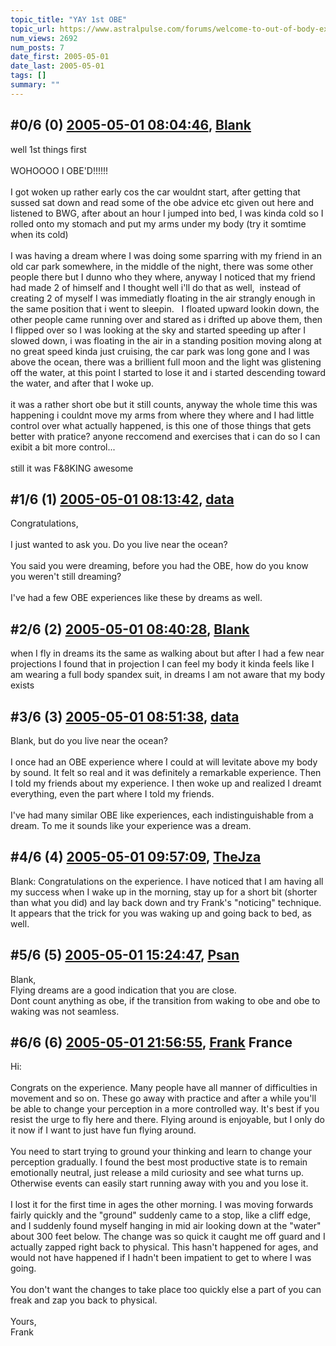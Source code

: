 ```yaml
---
topic_title: "YAY 1st OBE"
topic_url: https://www.astralpulse.com/forums/welcome-to-out-of-body-experiences!/yay-1st-obe
num_views: 2692
num_posts: 7
date_first: 2005-05-01
date_last: 2005-05-01
tags: []
summary: ""
---
```


## \#0/6 (0) [2005-05-01 08:04:46](https://www.astralpulse.com/forums/index.php?msg=162605), [Blank](https://www.astralpulse.com/forums/profile/?u=8821)  ##
<section>
well 1st things first
<br>
<br>
WOHOOOO I OBE'D!!!!!!
<br>
<br>
I got woken up rather early cos the car wouldnt start, after getting that sussed sat down and read some of the obe advice etc given out here and listened to BWG, after about an hour I jumped into bed, I was kinda cold so I rolled onto my stomach and put my arms under my body (try it somtime when its cold)
<br>
<br>
I was having a dream where I was doing some sparring with my friend in an old car park somewhere, in the middle of the night, there was some other people there but I dunno who they where, anyway I noticed that my friend had made 2 of himself and I thought well i'll do that as well,  instead of creating 2 of myself I was immediatly floating in the air strangly enough in the same position that i went to sleepin.   I floated upward lookin down, the other people came running over and stared as i drifted up above them, then I flipped over so I was looking at the sky and started speeding up after I slowed down, i was floating in the air in a standing position moving along at no great speed kinda just cruising, the car park was long gone and I was above the ocean, there was a brillient full moon and the light was glistening off the water, at this point I started to lose it and i started descending toward the water, and after that I woke up.
<br>
<br>
it was a rather short obe but it still counts, anyway the whole time this was happening i couldnt move my arms from where they where and I had little control over what actually happened, is this one of those things that gets better with pratice? anyone reccomend and exercises that i can do so I can exibit a bit more control...
<br>
<br>
still it was F&amp;8KING awesome
</section>

## \#1/6 (1) [2005-05-01 08:13:42](https://www.astralpulse.com/forums/index.php?msg=162608), [data](https://www.astralpulse.com/forums/profile/?u=8831)  ##
<section>
Congratulations,
<br>
<br>
I just wanted to ask you. Do you live near the ocean?
<br>
<br>
You said you were dreaming, before you had the OBE, how do you know you weren't still dreaming?
<br>
<br>
I've had a few OBE experiences like these by dreams as well.
</section>

## \#2/6 (2) [2005-05-01 08:40:28](https://www.astralpulse.com/forums/index.php?msg=162610), [Blank](https://www.astralpulse.com/forums/profile/?u=8821)  ##
<section>
when I fly in dreams its the same as walking about but after I had a few near projections I found that in projection I can feel my body it kinda feels like I am wearing a full body spandex suit, in dreams I am not aware that my body exists
</section>

## \#3/6 (3) [2005-05-01 08:51:38](https://www.astralpulse.com/forums/index.php?msg=162611), [data](https://www.astralpulse.com/forums/profile/?u=8831)  ##
<section>
Blank, but do you live near the ocean?
<br>
<br>
I once had an OBE experience where I could at will levitate above my body by sound. It felt so real and it was definitely a remarkable experience. Then I told my friends about my experience. I then woke up and realized I dreamt everything, even the part where I told my friends.
<br>
<br>
I've had many similar OBE like experiences, each indistinguishable from a dream. To me it sounds like your experience was a dream.
</section>

## \#4/6 (4) [2005-05-01 09:57:09](https://www.astralpulse.com/forums/index.php?msg=162615), [TheJza](https://www.astralpulse.com/forums/profile/?u=218)  ##
<section>
Blank: Congratulations on the experience. I have noticed that I am having all my success when I wake up in the morning, stay up for a short bit (shorter than what you did) and lay back down and try Frank's "noticing" technique. It appears that the trick for you was waking up and going back to bed, as well.
</section>

## \#5/6 (5) [2005-05-01 15:24:47](https://www.astralpulse.com/forums/index.php?msg=162673), [Psan](https://www.astralpulse.com/forums/profile/?u=7878)  ##
<section>
Blank,
<br>
Flying dreams are a good indication that you are close.
<br>
Dont count anything as obe, if the transition from waking to obe and obe to waking was not seamless.
</section>

## \#6/6 (6) [2005-05-01 21:56:55](https://www.astralpulse.com/forums/index.php?msg=162740), [Frank](https://www.astralpulse.com/forums/profile/?u=359) France ##
<section>
Hi:
<br>
<br>
Congrats on the experience. Many people have all manner of difficulties in movement and so on. These go away with practice and after a while you'll be able to change your perception in a more controlled way. It's best if you resist the urge to fly here and there. Flying around is enjoyable, but I only do it now if I want to just have fun flying around.
<br>
<br>
You need to start trying to ground your thinking and learn to change your perception gradually. I found the best most productive state is to remain emotionally neutral, just release a mild curiosity and see what turns up. Otherwise events can easily start running away with you and you lose it.
<br>
<br>
I lost it for the first time in ages the other morning. I was moving forwards fairly quickly and the "ground" suddenly came to a stop, like a cliff edge, and I suddenly found myself hanging in mid air looking down at the "water" about 300 feet below. The change was so quick it caught me off guard and I actually zapped right back to physical. This hasn't happened for ages, and would not have happened if I hadn't been impatient to get to where I was going.
<br>
<br>
You don't want the changes to take place too quickly else a part of you can freak and zap you back to physical.
<br>
<br>
Yours,
<br>
Frank
</section>